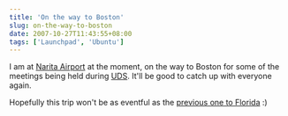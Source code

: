 ```yaml
---
title: 'On the way to Boston'
slug: on-the-way-to-boston
date: 2007-10-27T11:43:55+08:00
tags: ['Launchpad', 'Ubuntu']
---
```


I am at [Narita
Airport](http://en.wikipedia.org/wiki/Narita_International_Airport "Narita International Airport")
at the moment, on the way to Boston for some of the meetings being held
during [UDS](https://wiki.ubuntu.com/UDS-Boston). It\'ll be good to
catch up with everyone again.

Hopefully this trip won\'t be as eventful as the [previous one to
Florida](in-florida.md) :)
